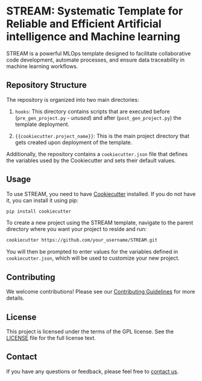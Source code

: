 # STREAM: Systematic Template for Reliable and Efficient Artificial intelligence and Machine learning

STREAM is a powerful MLOps template designed to facilitate collaborative code development, automate processes, and ensure data traceability in machine learning workflows.

## Repository Structure

The repository is organized into two main directories:

1. `hooks`: This directory contains scripts that are executed before (`pre_gen_project.py` - *unused*) and after (`post_gen_project.py`) the template deployment.

2. `{{cookiecutter.project_name}}`: This is the main project directory that gets created upon deployment of the template.

Additionally, the repository contains a `cookiecutter.json` file that defines the variables used by the Cookiecutter and sets their default values.

## Usage

To use STREAM, you need to have [Cookiecutter](https://github.com/cookiecutter/cookiecutter) installed. If you do not have it, you can install it using pip:

```sh
pip install cookiecutter
```

To create a new project using the STREAM template, navigate to the parent directory where you want your project to reside and run:

```sh
cookiecutter https://github.com/your_username/STREAM.git
```

You will then be prompted to enter values for the variables defined in `cookiecutter.json`, which will be used to customize your new project.

## Contributing

We welcome contributions! Please see our [Contributing Guidelines](CONTRIBUTING.md) for more details.

## License

This project is licensed under the terms of the GPL license. See the [LICENSE](LICENSE) file for the full license text.

## Contact

If you have any questions or feedback, please feel free to [contact us](mailto:ryangodwin@uab.edu).
